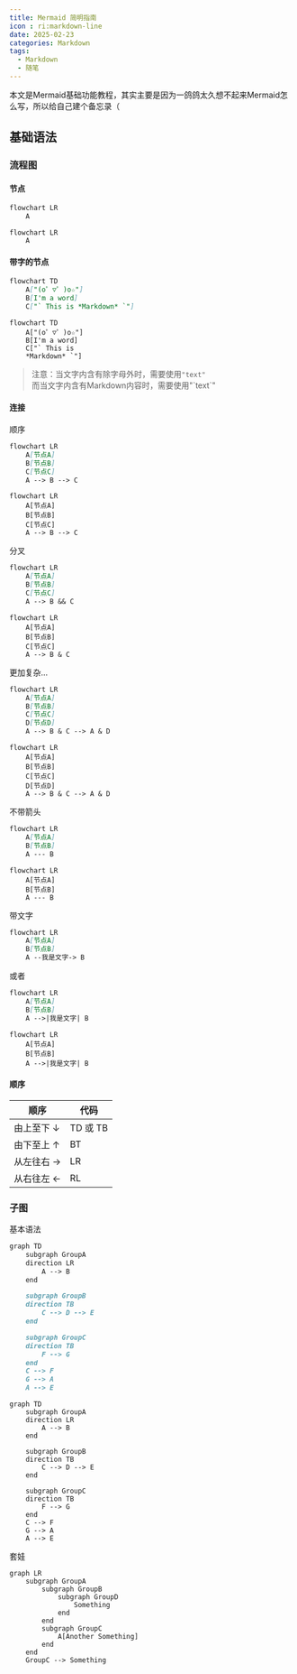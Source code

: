 ```yaml
---
title: Mermaid 简明指南
icon : ri:markdown-line
date: 2025-02-23
categories: Markdown
tags:
  - Markdown
  - 随笔
---
```


本文是Mermaid基础功能教程，其实主要是因为一鸽鸽太久想不起来Mermaid怎么写，所以给自己建个备忘录（

## 基础语法

### 流程图

#### 节点

```markdown
flowchart LR
    A
```

```mermaid
flowchart LR
    A
```

#### 带字的节点

```markdown
flowchart TD
    A["(o゜▽゜)o☆"]
    B[I'm a word]
    C["` This is *Markdown* `"]
```

```mermaid
flowchart TD
    A["(o゜▽゜)o☆"]
    B[I'm a word]
    C["` This is 
    *Markdown* `"]
```

> 注意：当文字内含有除字母外时，需要使用`"text"`  
> 而当文字内含有Markdown内容时，需要使用"\`text`"

#### 连接

顺序

```markdown
flowchart LR
    A[节点A]
    B[节点B]
    C[节点C]
    A --> B --> C
```

```mermaid
flowchart LR
    A[节点A]
    B[节点B]
    C[节点C]
    A --> B --> C
```

分叉

```markdown
flowchart LR
    A[节点A]
    B[节点B]
    C[节点C]
    A --> B && C
```

```mermaid
flowchart LR
    A[节点A]
    B[节点B]
    C[节点C]
    A --> B & C
```

更加复杂...

```markdown
flowchart LR
    A[节点A]
    B[节点B]
    C[节点C]
    D[节点D]
    A --> B & C --> A & D
```

```mermaid
flowchart LR
    A[节点A]
    B[节点B]
    C[节点C]
    D[节点D]
    A --> B & C --> A & D
```

不带箭头

```markdown
flowchart LR
    A[节点A]
    B[节点B]
    A --- B
```

```mermaid
flowchart LR
    A[节点A]
    B[节点B]
    A --- B
```

带文字

```markdown
flowchart LR
    A[节点A]
    B[节点B]
    A --我是文字-> B
```

或者

```markdown
flowchart LR
    A[节点A]
    B[节点B]
    A -->|我是文字| B
```

```mermaid
flowchart LR
    A[节点A]
    B[节点B]
    A -->|我是文字| B
```

#### 顺序

|顺序      |代码    |
|----------|--------|
|由上至下 ↓|TD 或 TB|
|由下至上 ↑|BT      |
|从左往右 →|LR      |
|从右往左 ←|RL      |

### 子图

基本语法

```markdown
graph TD
    subgraph GroupA
    direction LR
        A --> B
    end

    subgraph GroupB
    direction TB
        C --> D --> E
    end

    subgraph GroupC
    direction TB
        F --> G
    end
    C --> F
    G --> A
    A --> E
```

```mermaid
graph TD
    subgraph GroupA
    direction LR
        A --> B
    end

    subgraph GroupB
    direction TB
        C --> D --> E
    end

    subgraph GroupC
    direction TB
        F --> G
    end
    C --> F
    G --> A
    A --> E
```

套娃

```mermaid
graph LR
    subgraph GroupA
        subgraph GroupB
            subgraph GroupD
                Something
            end
        end
        subgraph GroupC
            A[Another Something]
        end
    end
    GroupC --> Something
```
